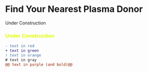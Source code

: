 # Find Your Nearest Plasma Donor

<div class="text-gray-dark mb-2">
  Under  Construction
</div>
<h3 style="color:#DFFF00;">Under  Construction</h3>

```diff
- text in red
+ text in green
! text in orange
# text in gray
@@ text in purple (and bold)@@
```

